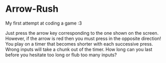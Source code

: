 # Arrow-Rush
My first attempt at coding a game :3

Just press the arrow key corresponding to the one shown on the screen.
However, if the arrow is red then you must press in the opposite direction!
You play on a timer that becomes shorter with each successive press.
Wrong inputs will take a chunk out of the timer.
How long can you last before you hesitate too long or flub too many inputs?
